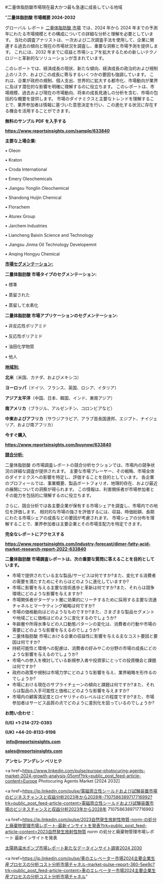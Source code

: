 #二量体脂肪酸市場現在最大かつ最も急速に成長している地域

"<strong>二量体脂肪酸 市場概要 2024-2032</strong>

グローバル レポート <a href=https://www.reportsinsights.com/sample/633840>二量体脂肪酸 市場</a> では、2024 年から 2024 年までの予測年にわたる市場規模とその構成についての詳細な分析と理解を必要としています。 当社の調査アナリストは、一次および二次調査手法を使用して、企業に関連する過去の傾向と現在の市場状況を調査し、重要な洞察と市場予測を提供します。 これには、2032 年までに収益と市場シェアを拡大​​するための新しいテクノロジーと革新的なソリューションが含まれています。

このレポートでは、経済成長の現状、新たな傾向、経済成長の政治的および規制上のリスク、およびこの成長に寄与するいくつかの要因も強調しています。 これは、企業が政府の規制、個人支出、世界的に拡大する都市化、市場動向が業界に及ぼす潜在的な影響を明確に理解するのに役立ちます。 このレポートは、市場規模、過去および現在の市場動向、将来の成長見通しの分析を含む、市場の包括的な概要を提供します。 市場のダイナミクスと主要なトレンドを理解することで、業界参加者は情報に基づいた意思決定を行い、この進化する状況に存在する機会を活用することができます。

<strong><b>無料のサンプル PDF を入手する</b></strong>

<a href=https://www.reportsinsights.com/sample/633840><strong><u>https://www.reportsinsights.com/sample/633840</u></strong></a>

<strong>主要な上場企業:</strong>

• Oleon

• Kraton

• Croda International

• Emery Oleochemicals

• Jiangsu Yonglin Oleochemical

• Shandong Huijin Chemical

• Florachem

• Aturex Group

• Jarchem Industries

• Liancheng Baixin Science and Technology

• Jiangsu Jinma Oil Technology Developemnt

• Anqing Hongyu Chemical

<strong><u>市場セグメンテーション</u></strong><strong><u>:</u></strong>

<strong>二量体脂肪酸 市場タイプのセグメンテーション:</strong>

• 標準

• 蒸留された

• 蒸留して水素化

<strong>二量体脂肪酸 市場アプリケーションのセグメンテーション:</strong>

• 非反応性ポリアミド

• 反応性ポリアミド

• 油田化学物質

• 他人

<strong><u>地域別</u></strong><strong><u>:</u></strong>

<strong>北米</strong>（米国、カナダ、およびメキシコ）

<strong>ヨーロッパ</strong>（ドイツ、フランス、英国、ロシア、イタリア）

<strong>アジア太平洋</strong>（中国、日本、韓国、インド、東南アジア）

<strong>南アメリカ</strong>（ブラジル、アルゼンチン、コロンビアなど）

<strong>中東およびアフリカ</strong>（サウジアラビア、アラブ首長国連邦、エジプト、ナイジェリア、および南アフリカ）

<strong>今すぐ購入</strong>

<a href=https://www.reportsinsights.com/buynow/633840><strong><u>https://www.reportsinsights.com/buynow/633840</u></strong></a>

<strong><u>競合分析:</u></strong>

二量体脂肪酸 の市場調査レポートの競合分析セクションでは、市場内の競争状況の詳細な調査が提供されます。 主要な市場プレーヤー、その戦略、市場全体のダイナミクスへの影響を特定し、評価することを目的としています。 各企業のプロフィールでは、事業概要、製品ポートフォリオ、地理的存在、および最近の展開についての洞察が得られます。 この情報は、利害関係者が市場参加者とその能力を包括的に理解するのに役立ちます。

さらに、競合分析では各主要企業が保有する市場シェアを調査し、市場内での地位を評価します。 相対的な市場の強さを評価するには、収益、時価総額、長期にわたる市場シェアの成長などの要因が考慮されます。 市場シェアの分布を理解することで、業界参加者は主要企業とその市場支配力を特定できます。

<strong>完全なレポートにアクセスする</strong>

<a href=https://www.reportsinsights.com/industry-forecast/dimer-fatty-acid-market-research-report-2022-633840><strong><u><b>https://www.reportsinsights.com/industry-forecast/dimer-fatty-acid-market-research-report-2022-633840</b></u></strong></a>

<strong><b>二量体脂肪酸 市場調査レポートは、次の重要な質問に答えることを目的としています。</b></strong>
<ul>
  <li>市場で提供されている主な製品/サービスは何ですか?また、変化する消費者の需要を満たすためにそれらはどのように進化していますか?</li>
  <li>市場に影響を与える主要な技術進歩と革新は何ですか?また、それらは競争環境にどのような影響を与えますか?</li>
  <li>市場関係者がターゲット層に効果的にリーチするために採用する主要な流通チャネルとマーケティング戦略は何ですか?</li>
  <li>市場の価格動向はどのようなものですか?また、さまざまな製品セグメントや地域ごとに価格はどのように変化するのでしょうか?</li>
  <li>年齢層や所得水準などの人口動態パターンの変化は、消費者の行動や市場の需要にどのような影響を与えるのでしょうか?</li>
  <li>二量体脂肪酸 市場における企業の収益性に影響を与える主なコスト要因と要因は何ですか?</li>
  <li>持続可能性と環境への配慮は、消費者の好みやこの分野の市場の成長にどのような影響を与えるのでしょうか?</li>
  <li>市場への参入を検討している新規参入者や投資家にとっての投資機会と課題は何ですか?</li>
  <li>政府の政策や規制は市場力学にどのような影響を与え、業界戦略を形作るのでしょうか?</li>
  <li>市場における現在のサプライチェーンの傾向と課題は何ですか?また、それらは製品の入手可能性と価格にどのような影響を与えますか?</li>
  <li>市場内の顧客満足度とロイヤリティのレベルはどの程度ですか?また、市場参加者はサービス品質の点でどのように差別化を図っているのでしょうか?</li>
</ul>
<strong>お問い合わせ：</strong>

<strong>(US) +1-214-272-0393</strong>

<strong>(UK) +44-20-8133-9198</strong>

<strong> </strong><a href=info@reportsinsights.com><strong><u>info@reportsinsights.com</u></strong></a>

<a href=sales@reportsinsights.com><strong><u>sales@reportsinsights.com</u></strong></a>

<strong>アンセレ アンデレン ベリヒテ</strong>

<a href=https://www.linkedin.com/pulse/europe-photocuring-agents-market-2024-growth-analysis-05omf?trk=public_post_feed-article-content>Europe Photocuring Agents Market [2024 2032]</a>

<a href=https://jp.linkedin.com/pulse/電磁両立性シールドおよび試験装置市場のビジネスチャンスと収益分析2023年から2028年-7107586389717716992?trk=public_post_feed-article-content>電磁両立性シールドおよび試験装置市場のビジネスチャンスと収益分析2023年から2028年 7107586389717716992</a>

<a href=https://jp.linkedin.com/pulse/2023自然発生放射性物質-norm-の処分と廃棄物管理市場レポート-最新インサイトを発表?trk=public_post_feed-article-content>2023自然発生放射性物質 norm の処分と廃棄物管理市場レポート 最新インサイトを発表</a>

<a href=https://www.linkedin.com/pulse/太陽熱温水ポンプ市場レポート新たなデータインサイト調査2024-2030-reportsinsights-pvt-ltd-itref/>太陽熱温水ポンプ市場レポート新たなデータインサイト調査2024 2030</a>

<a href=https://jp.linkedin.com/pulse/車のエレベーター市場2024主要企業生産プロセスの分析コスト分析市場チャネル-market-pulse-report-360-5ee9c?trk=public_post_feed-article-content>車のエレベーター市場2024主要企業生産プロセスの分析コスト分析市場チャネル</a>"
